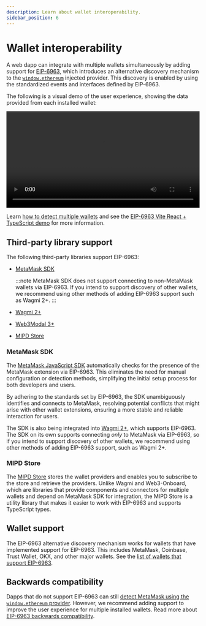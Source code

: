 ```yaml
---
description: Learn about wallet interoperability.
sidebar_position: 6
---
```


# Wallet interoperability

A web dapp can integrate with multiple wallets simultaneously by adding support for
[EIP-6963](https://eips.ethereum.org/EIPS/eip-6963), which introduces an alternative discovery
mechanism to the [`window.ethereum`](wallet-api.md#ethereum-provider-api) injected provider.
This discovery is enabled by using the standardized events and interfaces defined by EIP-6963.

The following is a visual demo of the user experience, showing the data provided from each installed wallet:

<p align="center">
  <video width="100%" controls>
    <source src="/eip-6963.mp4" />
  </video>
</p>

Learn [how to detect multiple wallets](../how-to/detect-wallet/metamask.md#detect-multiple-wallets)
and see the
[EIP-6963 Vite React + TypeScript demo](https://github.com/MetaMask/vite-react-ts-eip-6963/tree/main)
for more information.

## Third-party library support

The following third-party libraries support EIP-6963:

- [MetaMask SDK](../how-to/use-sdk/javascript/index.md)

  :::note
  MetaMask SDK does not support connecting to non-MetaMask wallets via EIP-6963.
  If you intend to support discovery of other wallets, we recommend using other methods of adding
  EIP-6963 support such as Wagmi 2+.
  :::

- [Wagmi 2+](https://wagmi.sh)

- [Web3Modal 3+](https://docs.walletconnect.com/web3modal/about)

- [MIPD Store](https://github.com/wevm/mipd)

### MetaMask SDK

The [MetaMask JavaScript SDK](../how-to/use-sdk/javascript/index.md) automatically checks
for the presence of the MetaMask extension via EIP-6963.
This eliminates the need for manual configuration or detection methods, simplifying the initial
setup process for both developers and users.

By adhering to the standards set by EIP-6963, the SDK unambiguously identifies and connects to
MetaMask, resolving potential conflicts that might arise with other wallet extensions, ensuring a
more stable and reliable interaction for users.

The SDK is also being integrated into [Wagmi 2+](https://wagmi.sh/), which supports EIP-6963.
The SDK on its own supports connecting *only* to MetaMask via EIP-6963, so if you intend to support
discovery of other wallets, we recommend using other methods of adding EIP-6963 support, such as
Wagmi 2+.

### MIPD Store

The [MIPD Store](https://github.com/wevm/mipd) stores the wallet providers and enables you to
subscribe to the store and retrieve the providers.
Unlike Wagmi and Web3-Onboard, which are libraries that provide components and connectors for
multiple wallets and depend on MetaMask SDK for integration, the MIPD Store is a utility library
that makes it easier to work with EIP-6963 and supports TypeScript types.

## Wallet support

The EIP-6963 alternative discovery mechanism works for wallets that have implemented support for EIP-6963.
This includes MetaMask, Coinbase, Trust Wallet, OKX, and other major wallets.
See the [list of wallets that support EIP-6963](https://github.com/WalletConnect/EIP6963/blob/master/src/utils/constants.ts).

## Backwards compatibility

Dapps that do not support EIP-6963 can still
[detect MetaMask using the `window.ethereum` provider](../how-to/detect-wallet/metamask.md).
However, we recommend adding support to improve the user experience for multiple installed wallets.
Read more about [EIP-6963 backwards compatibility](https://eips.ethereum.org/EIPS/eip-6963#backwards-compatibility).
